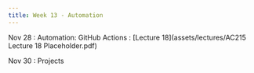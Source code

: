 ```yaml
---
title: Week 13 - Automation
---
```



Nov 28
: Automation: GitHub Actions
  : [Lecture 18](assets/lectures/AC215 Lecture 18 Placeholder.pdf)

Nov 30
: Projects

  

  